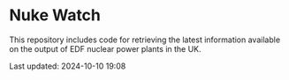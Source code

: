 # Nuke Watch

This repository includes code for retrieving the latest information available on the output of EDF nuclear power plants in the UK.

Last updated: 2024-10-10 19:08